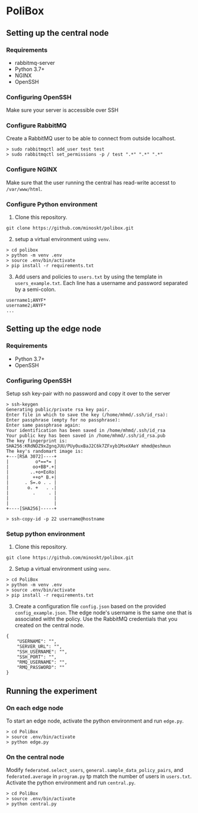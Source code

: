 # PoliBox 

## Setting up the central node

### Requirements

- rabbitmq-server
- Python 3.7+
- NGINX
- OpenSSH

### Configuring OpenSSH

Make sure your server is accessible over SSH

### Configure RabbitMQ

Create a RabbitMQ user to be able to connect from outside localhost.

```
> sudo rabbitmqctl add_user test test
> sudo rabbitmqctl set_permissions -p / test ".*" ".*" ".*"
```

### Configure NGINX

Make sure that the user running the central has read-write accesst to `/var/www/html`.

### Configure Python environment

1. Clone this repository.

```
git clone https://github.com/minoskt/polibox.git
```

2. setup a virtual environment using `venv`.

```
> cd polibox
> python -m venv .env
> source .env/bin/activate
> pip install -r requirements.txt
```

3. Add users and policies to `users.txt` by using the template in `users_example.txt`. Each line has a username and password separated by a semi-colon.

```
username1;ANYF*
username2;ANYF*
...
```

## Setting up the edge node

### Requirements

- Python 3.7+
- OpenSSH

### Configuring OpenSSH

Setup ssh key-pair with no password and copy it over to the server

```
> ssh-keygen
Generating public/private rsa key pair.
Enter file in which to save the key (/home/mhmd/.ssh/id_rsa):
Enter passphrase (empty for no passphrase):
Enter same passphrase again:
Your identification has been saved in /home/mhmd/.ssh/id_rsa
Your public key has been saved in /home/mhmd/.ssh/id_rsa.pub
The key fingerprint is:
SHA256:KRdNDZ9xZgnqJUU/PUy0uxBaJ2C6k7ZFxyb1MseXAeY mhmd@eshmun
The key's randomart image is:
+---[RSA 3072]----+
|          o*==*= |
|         oo+BB*.+|
|        ..+o+EoXo|
|         ++o* B.+|
|      . S=.o . . |
|       o. +   . .|
|         .     . |
|                 |
|                 |
+----[SHA256]-----+

> ssh-copy-id -p 22 username@hostname
```

### Setup python environment

1. Clone this repository.

```
git clone https://github.com/minoskt/polibox.git
```

2. Setup a virtual environment using `venv`.

```
> cd PoliBox
> python -m venv .env
> source .env/bin/activate
> pip install -r requirements.txt
```

3. Create a configuration file `config.json` based on the provided `config_example.json`. The edge node's username is the same one that is associated witht the policy. Use the RabbitMQ credentials that you created on the central node.

```
{
	"USERNAME": "",
	"SERVER_URL": "",
	"SSH_USERNAME": "",
	"SSH_PORT": "",
	"RMQ_USERNAME": "",
	"RMQ_PASSWORD": ""
}
```

## Running the experiment

### On each edge node

To start an edge node, activate the python environment and run `edge.py`.

```
> cd PoliBox
> source .env/bin/activate
> python edge.py
```

### On the central node

Modify `federated.select_users`, `general.sample_data_policy_pairs`, and `federated.average` in `program.py` tp match the number of users in `users.txt`. Activate the python environment and run `central.py`.

```
> cd PoliBox
> source .env/bin/activate
> python central.py
```
